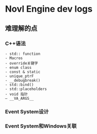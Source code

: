 # Novl Engine dev logs

## 难理解的点

### C++语法
    - std:: function
    - Macros
    - override关键字
    - enum class
    - const & static
    - unique_ptrF
    - __debugbreak()
    - std::bind()
    - std::placeholders
    - void 指针
    — __VA_ARGS__

### Event System设计

### Event System和Windows关联

